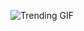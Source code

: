 
<!-- GIF_SECTION -->
![Trending GIF](https://media3.giphy.com/media/v1.Y2lkPThiYjIxNzcyeWt3MGE1ZnltM3IwZ2RkaTRjYXk0ZWx4bTNiaXM5YjVveWZqdm1wayZlcD12MV9naWZzX3NlYXJjaCZjdD1n/RjrCRXwkOGf9zVlfxc/giphy.gif)
<!-- END_GIF_SECTION -->
